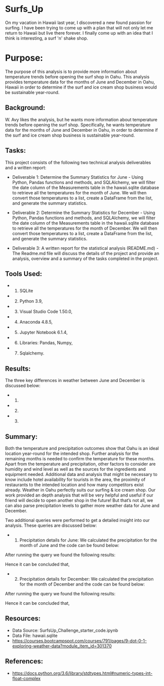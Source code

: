 # Surfs_Up
On my vacation in Hawaii last year, I discovered a new found passion for surfing. I have been trying to come up with a plan that will not only let me return to Hawaii but live there forever.  I finally come up with an idea that I think is interesting, a surf 'n' shake shop. 

# Purpose: 
The purpose of this analysis is to provide more information about temperature trends before opening the surf shop in Oahu. This analysis provides temperature data for the months of June and December in Oahu, Hawaii in order to determine if the surf and ice cream shop business would be sustainable year-round.

## Background:

W. Avy likes the analysis, but he wants more information about temperature trends before opening the surf shop. Specifically, he wants temperature data for the months of June and December in Oahu, in order to determine if the surf and ice cream shop business is sustainable year-round.

## Tasks:

This project consists of the following two technical analysis deliverables and a written report:

- Deliverable 1: Determine the Summary Statistics for June - Using Python, Pandas functions and methods, and SQLAlchemy, we will filter the date column of the Measurements table in the hawaii.sqlite database to retrieve all the temperatures for the month of June. We will then convert those temperatures to a list, create a DataFrame from the list, and generate the summary statistics.

- Deliverable 2: Determine the Summary Statistics for December - Using Python, Pandas functions and methods, and SQLAlchemy, we will filter the date column of the Measurements table in the hawaii.sqlite database to retrieve all the temperatures for the month of December. We will then convert those temperatures to a list, create a DataFrame from the list, and generate the summary statistics.

- Deliverable 3: A written report for the statistical analysis (README.md) - The Readme.md file will discuss the details of the project and provide an analysis, overview and a summary of the tasks completed in the project.


## Tools Used:
- 1. SQLite 
- 2. Python 3.9, 
- 3. Visual Studio Code 1.50.0, 
- 4. Anaconda 4.8.5, 
- 5. Jupyter Notebook 6.1.4, 
- 6. Libraries: Pandas, Numpy, 
- 7. Sqlalchemy.


## Results:
The three key differences in weather between June and December is discussed below:
- 1.


- 2. 


- 3.





## Summary:

Both the temperature and precipitation outcomes show that Oahu is an ideal location year-round for the intended shop. Further analysis for the remaining months is needed to confirm the temperature for these months. Apart from the temperature and precipitation, other factors to consider are humidity and wind level as well as the sources for the ingredients and equipment needed. Additional data and analysis that might be necessary to know include hotel availability for tourists in the area, the proximity of restaurants to the intended location and how many competitors exist already. Weather in Oahu perfectly suits our surfing & ice cream shop. Our work provided an depth analysis that will be very helpful and useful if our friend will decide to open another shop in the future! But that’s not all, we can also parse precipitation levels to gather more weather data for June and December.

Two additional queries were performed to get a detailed insight into our analysis. These queries are discussed below:
- 1. Precipitation details for June:
We calculated the precipitation for the month of June and the code can be found below:


After running the query we found the following results:



Hence it can be concluded that, 

- 2. Precipitation details for December:
We calculated the precipitation for the month of December and the code can be found below:


After running the query we found the following results:



Hence it can be concluded that, 



## Resources:
- Data Source: SurfsUp_Challenge_starter_code.ipynb 
- Data File: hawaii.sqlite
- https://courses.bootcampspot.com/courses/791/pages/9-dot-0-1-exploring-weather-data?module_item_id=301370

## References:
- https://docs.python.org/3.6/library/stdtypes.html#numeric-types-int-float-complex


